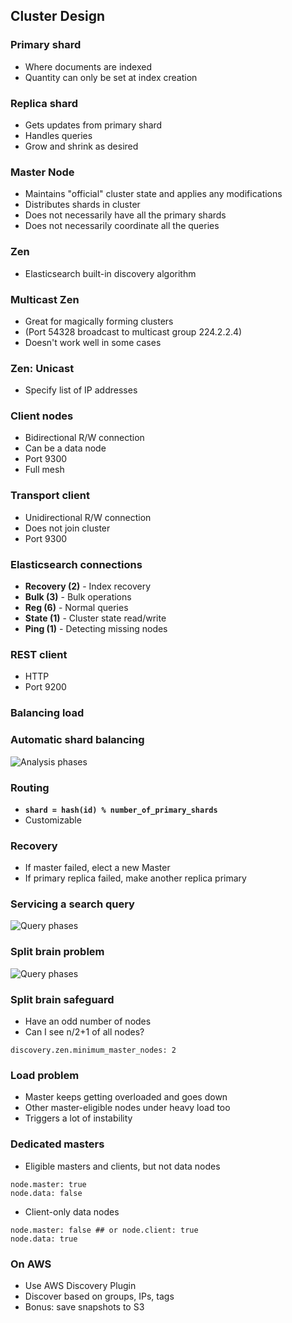 ## Cluster Design

<!--
* Shards and replicas
* Master and slave nodes
* Discovery
    * Multicast
    * Unicast
* Automatic balancing
* Transport protocol
* How are requests directed?
* What happens when a node fails?
    * Split brain problem
* Designing your application for resiliency
    * Dedicated masters
    * Shard allocation
    * Efficiently indexing into the cluster
        * Bulk indexing
        * River plugins
* Tribes
-->


### Primary shard

* Where documents are indexed
* Quantity can only be set at index creation


### Replica shard

* Gets updates from primary shard
* Handles queries
* Grow and shrink as desired


### Master Node

* Maintains "official" cluster state and applies any modifications
* Distributes shards in cluster
* Does not necessarily have all the primary shards
* Does not necessarily coordinate all the queries


### Zen

* Elasticsearch built-in discovery algorithm


### Multicast Zen

* Great for magically forming clusters
* (Port 54328 broadcast to multicast group 224.2.2.4)
* Doesn't work well in some cases


### Zen: Unicast

* Specify list of IP addresses


### Client nodes

* Bidirectional R/W connection
* Can be a data node
* Port 9300
* Full mesh


### Transport client

* Unidirectional R/W connection
* Does not join cluster
* Port 9300


### Elasticsearch connections

* **Recovery (2)** - Index recovery
* **Bulk (3)** - Bulk operations
* **Reg (6)** - Normal queries
* **State (1)** - Cluster state read/write
* **Ping (1)** - Detecting missing nodes


### REST client

* HTTP
* Port 9200


### Balancing load


### Automatic shard balancing

![Analysis phases](images/sharding-replica.svg)


### Routing

* **```shard = hash(id) % number_of_primary_shards```**
* Customizable


### Recovery

* If master failed, elect a new Master
* If primary replica failed, make another replica primary


### Servicing a search query

![Query phases](images/query-steps.svg)


### Split brain problem 
![Query phases](images/split-brain.svg)


### Split brain safeguard
* Have an odd number of nodes
* Can I see n/2+1 of all nodes?

```
discovery.zen.minimum_master_nodes: 2
```


### Load problem

* Master keeps getting overloaded and goes down
* Other master-eligible nodes under heavy load too
* Triggers a lot of instability


### Dedicated masters

* Eligible masters and clients, but not data nodes

```
node.master: true 
node.data: false
```

* Client-only data nodes

```
node.master: false ## or node.client: true
node.data: true
```

### On AWS 

* Use AWS Discovery Plugin
* Discover based on groups, IPs, tags
* Bonus: save snapshots to S3



